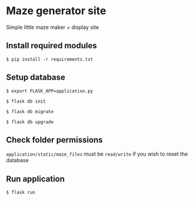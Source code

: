 # Maze generator site

Simple little maze maker + display site

## Install required modules

`$ pip install -r requirements.txt`

## Setup database

`$ export FLASK_APP=application.py`

`$ flask db init`

`$ flask db migrate`

`$ flask db upgrade`

## Check folder permissions

`application/static/maze_files` must be `read/write` if you wish to reset the database

## Run application

`$ flask run`